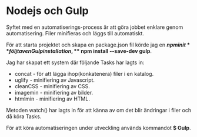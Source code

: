 # Nodejs och Gulp

Syftet med en automatiserings-process är att göra jobbet enklare genom automatisering. Filer minifieras och läggs till automatiskt.

För att starta projektet och skapa en package.json fil körde jag en **$ npm init** följt av en Gulp installation, **$ npm install --save-dev gulp**.

Jag har skapat ett system där följande Tasks har lagts in:
- concat - för att lägga ihop(konkatenera) filer i en katalog.
- uglify - minifiering av Javascript.
- cleanCSS - minifiering av CSS.
- imagemin - minifiering av bilder.
- htmlmin - minifiering av HTML.

Metoden watch() har lagts in för att känna av om det blir ändringar i filer och då köra Tasks.

För att köra automatiseringen under utveckling används kommandot **$ Gulp**.